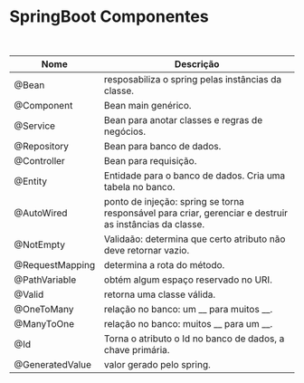 # SpringBoot Componentes
<br>

|Nome|Descrição
|-|-|
@Bean| resposabiliza o spring pelas instâncias da classe.
@Component|Bean main genérico.
@Service|Bean para anotar classes e regras de negócios.
@Repository|Bean para banco de dados.
@Controller|Bean para requisição.
@Entity|Entidade para o banco de dados. Cria uma tabela no banco.
@AutoWired|ponto de injeção: spring se torna responsável para criar, gerenciar e destruir as instâncias da classe.
@NotEmpty|Validaão: determina que certo atributo não deve retornar vazio.
@RequestMapping|determina a rota do método.
@PathVariable|obtém algum espaço reservado no URI.
@Valid|retorna uma classe válida.
@OneToMany|relação no banco: um __ para muitos __.
@ManyToOne|relação no banco: muitos __ para um __.
@Id|Torna o atributo o Id no banco de dados, a chave primária.
@GeneratedValue|valor gerado pelo spring.
